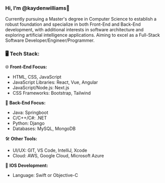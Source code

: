 ### Hi, I’m @kaydenwilliams👋

Currently pursuing a Master's degree in Computer Science to establish a robust foundation and specialize in both Front-End and Back-End development, with additional interests in software architecture and exploring artificial intelligence applications. Aiming to excel as a Full-Stack Software Developer/Engineer/Programmer.

  
### 🖥️ Tech Stack:

🌐 **Front-End Focus:** 
  - HTML, CSS, JavaScript
  - JavaScript Libraries: React, Vue, Angular
  - JavaScript/Node.js: Next.js
  - CSS Frameworks: Bootstrap, Tailwind
 
🔧 **Back-End Focus:**
  - Java: Springboot
  - C/C++/C#: .NET
  - Python: Django
  - Databases: MySQL, MongoDB

🛠️ **Other Tools:**
  - UI/UX: GIT, VS Code, IntelliJ, Xcode
  - Cloud: AWS, Google Cloud, Microsoft Azure

📱 **IOS Development:**
  - Language: Swift or Objective-C

<!---
kaydenwilliams/kaydenwilliams is a ✨ special ✨ repository because its `README.md` (this file) appears on your GitHub profile.
You can click the Preview link to take a look at your changes.
--->
